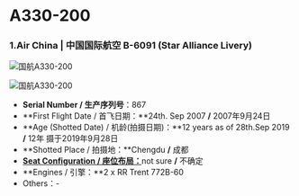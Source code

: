 # A330-200

### 1.Air China | 中国国际航空     B-6091 (Star Alliance Livery)

![国航A330-200](http://py2kq5jlv.bkt.clouddn.com/A332_CA_B6091%28StarAllianceDelivery%29_1.jpg)

![国航A330-200](http://py2kq5jlv.bkt.clouddn.com/A332_CA_B6091%28StarAllianceDelivery%29_4.jpg)

- **Serial Number / 生产序列号**：867
- **First Flight Date / 首飞日期：**24th. Sep 2007  **/**  2007年9月24日
- **Age (Shotted Date) / 机龄(拍摄日期)：**12 years as of 28th.Sep 2019  **/**  12年  摄于2019年9月28日
- **Shotted Place / 拍摄地：**Chengdu  **/**  成都
- [**Seat Configuration / 座位布局：**](http://www.airchina.com.cn/cn/info/flight-experience/cabin-type-view/963.shtml)not sure  **/**  不确定
- **Engines / 引擎：**2 x RR Trent 772B-60
- Others：-